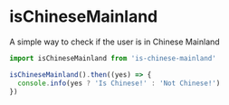 # isChineseMainland

A simple way to check if the user is in Chinese Mainland

```ts
import isChineseMainland from 'is-chinese-mainland'

isChineseMainland().then((yes) => {
  console.info(yes ? 'Is Chinese!' : 'Not Chinese!')
})
```
